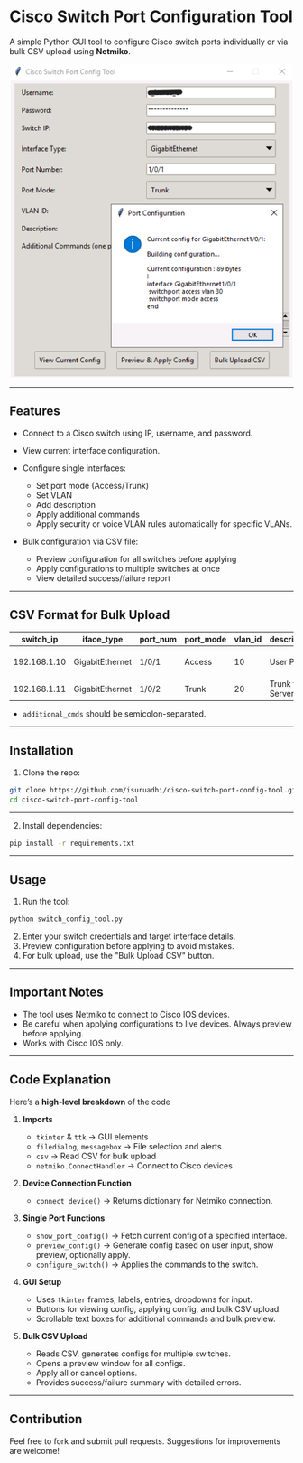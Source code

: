 # Cisco Switch Port Configuration Tool

A simple Python GUI tool to configure Cisco switch ports individually or via bulk CSV upload using **Netmiko**.

<p align="center">
  <img src="images/image1.png" width="500"/>
</p>

---

## Features

- Connect to a Cisco switch using IP, username, and password.
- View current interface configuration.
- Configure single interfaces:
  - Set port mode (Access/Trunk)
  - Set VLAN
  - Add description
  - Apply additional commands
  - Apply security or voice VLAN rules automatically for specific VLANs.
    
- Bulk configuration via CSV file:
  - Preview configuration for all switches before applying
  - Apply configurations to multiple switches at once
  - View detailed success/failure report

---

## CSV Format for Bulk Upload

| switch_ip | iface_type | port_num | port_mode | vlan_id | description | additional_cmds |
|-----------|-----------|---------|----------|--------|------------|----------------|
| 192.168.1.10 | GigabitEthernet | 1/0/1 | Access | 10 | User Port | no shutdown; spanning-tree portfast |
| 192.168.1.11 | GigabitEthernet | 1/0/2 | Trunk | 20 | Trunk to Server | switchport nonegotiate |

- `additional_cmds` should be semicolon-separated.

---

## Installation

1. Clone the repo:

```bash
git clone https://github.com/isuruadhi/cisco-switch-port-config-tool.git
cd cisco-switch-port-config-tool
```
---

2. Install dependencies:

```bash
pip install -r requirements.txt
```

---

## Usage

1. Run the tool:

```bash
python switch_config_tool.py
```

2. Enter your switch credentials and target interface details.
3. Preview configuration before applying to avoid mistakes.
4. For bulk upload, use the "Bulk Upload CSV" button.

---

## Important Notes

- The tool uses Netmiko to connect to Cisco IOS devices.
- Be careful when applying configurations to live devices. Always preview before applying.
- Works with Cisco IOS only.

---

## Code Explanation

Here’s a **high-level breakdown** of the code

1. **Imports**  
   - `tkinter` & `ttk` → GUI elements  
   - `filedialog`, `messagebox` → File selection and alerts  
   - `csv` → Read CSV for bulk upload  
   - `netmiko.ConnectHandler` → Connect to Cisco devices  

2. **Device Connection Function**  
   - `connect_device()` → Returns dictionary for Netmiko connection.

3. **Single Port Functions**  
   - `show_port_config()` → Fetch current config of a specified interface.  
   - `preview_config()` → Generate config based on user input, show preview, optionally apply.  
   - `configure_switch()` → Applies the commands to the switch.

4. **GUI Setup**  
   - Uses `tkinter` frames, labels, entries, dropdowns for input.  
   - Buttons for viewing config, applying config, and bulk CSV upload.  
   - Scrollable text boxes for additional commands and bulk preview.

5. **Bulk CSV Upload**  
   - Reads CSV, generates configs for multiple switches.  
   - Opens a preview window for all configs.  
   - Apply all or cancel options.  
   - Provides success/failure summary with detailed errors.

---

## Contribution

Feel free to fork and submit pull requests. Suggestions for improvements are welcome!




